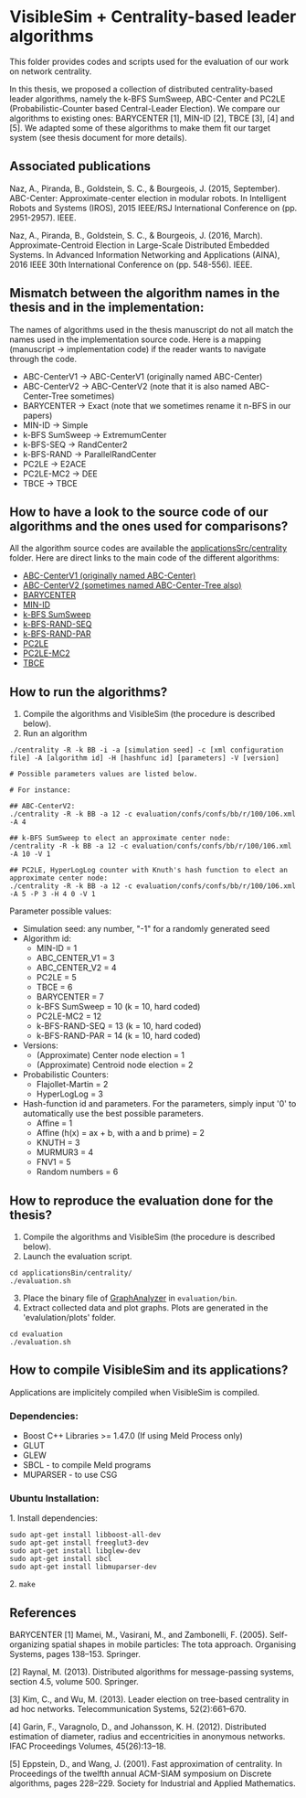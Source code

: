 VisibleSim + Centrality-based leader algorithms
================================

This folder provides codes and scripts used for the evaluation of our work on network centrality.

In this thesis, we proposed a collection of distributed centrality-based leader algorithms, namely the k-BFS SumSweep, ABC-Center and PC2LE (Probabilistic-Counter based Central-Leader Election). We compare our algorithms to existing ones: BARYCENTER [1], MIN-ID [2], TBCE [3], [4] and [5]. We adapted some of these algorithms to make them fit our target system (see thesis document for more details).

## Associated publications

Naz, A., Piranda, B., Goldstein, S. C., & Bourgeois, J. (2015, September). ABC-Center: Approximate-center election in modular robots. In Intelligent Robots and Systems (IROS), 2015 IEEE/RSJ International Conference on (pp. 2951-2957). IEEE.

Naz, A., Piranda, B., Goldstein, S. C., & Bourgeois, J. (2016, March). Approximate-Centroid Election in Large-Scale Distributed Embedded Systems. In Advanced Information Networking and Applications (AINA), 2016 IEEE 30th International Conference on (pp. 548-556). IEEE.

## Mismatch between the algorithm names in the thesis and in the implementation:

The names of algorithms used in the thesis manuscript do not all match the names used in the implementation source code. Here is a mapping (manuscript -> implementation code) if the reader wants to navigate through the code.

* ABC-CenterV1 -> ABC-CenterV1 (originally named ABC-Center)
* ABC-CenterV2 -> ABC-CenterV2 (note that it is also named ABC-Center-Tree sometimes)
* BARYCENTER -> Exact (note that we sometimes rename it n-BFS in our papers)
* MIN-ID -> Simple
* k-BFS SumSweep -> ExtremumCenter
* k-BFS-SEQ -> RandCenter2
* k-BFS-RAND -> ParallelRandCenter
* PC2LE -> E2ACE
* PC2LE-MC2 -> DEE
* TBCE -> TBCE

## How to have a look to the source code of our algorithms and the ones used for comparisons?

All the algorithm source codes are available the [applicationsSrc/centrality](applicationsSrc/centrality) folder. Here are direct links to the main code of the different algorithms:

* [ABC-CenterV1 (originally named ABC-Center)](applicationsSrc/centrality/abcCenterV1/abcCenterV1.cpp)
* [ABC-CenterV2 (sometimes named ABC-Center-Tree also)](applicationsSrc/centrality/abcCenterV2/abcCenterV2.cpp)
* [BARYCENTER](applicationsSrc/centrality/exact/exact.cpp)
* [MIN-ID](applicationsSrc/centrality/simple/simple.cpp)
* [k-BFS SumSweep](applicationsSrc/centrality/extremumCenter/extremumCenter.cpp)
* [k-BFS-RAND-SEQ](applicationsSrc/centrality/randCenter2/randCenter2.cpp)
* [k-BFS-RAND-PAR](applicationsSrc/centrality/parallelRandCenter/parallelRandCenter.cpp)
* [PC2LE](applicationsSrc/centrality/e2ace/e2ace.cpp)
* [PC2LE-MC2](applicationsSrc/centrality/dee/dee.cpp)
* [TBCE](applicationsSrc/centrality/tbce/tbce.cpp)

## How to run the algorithms?

1. Compile the algorithms and VisibleSim (the procedure is described below).
2. Run an algorithm
```
./centrality -R -k BB -i -a [simulation seed] -c [xml configuration file] -A [algorithm id] -H [hashfunc id] [parameters] -V [version]

# Possible parameters values are listed below.

# For instance:

## ABC-CenterV2:
./centrality -R -k BB -a 12 -c evaluation/confs/confs/bb/r/100/106.xml -A 4

## k-BFS SumSweep to elect an approximate center node:
/centrality -R -k BB -a 12 -c evaluation/confs/confs/bb/r/100/106.xml -A 10 -V 1

## PC2LE, HyperLogLog counter with Knuth's hash function to elect an approximate center node:
./centrality -R -k BB -a 12 -c evaluation/confs/confs/bb/r/100/106.xml -A 5 -P 3 -H 4 0 -V 1
```

Parameter possible values:
* Simulation seed: any number, "-1" for a randomly generated seed
* Algorithm id:
  * MIN-ID = 1
  * ABC_CENTER_V1 = 3
  * ABC_CENTER_V2 = 4
  * PC2LE = 5
  * TBCE = 6
  * BARYCENTER = 7
  * k-BFS SumSweep = 10 (k = 10, hard coded)
  * PC2LE-MC2 = 12
  * k-BFS-RAND-SEQ = 13 (k = 10, hard coded)
  * k-BFS-RAND-PAR = 14 (k = 10, hard coded)
* Versions:
  * (Approximate) Center node election = 1
  * (Approximate) Centroid node election = 2
* Probabilistic Counters:
  * Flajollet-Martin = 2
  * HyperLogLog = 3
* Hash-function id and parameters. For the parameters, simply input '0' to automatically use the best possible parameters.
  * Affine = 1
  * Affine (h(x) = ax + b, with a and b prime) = 2
  * KNUTH = 3
  * MURMUR3 = 4
  * FNV1 = 5
  * Random numbers = 6

## How to reproduce the evaluation done for the thesis?

1. Compile the algorithms and VisibleSim (the procedure is described below).
2. Launch the evaluation script.
```
cd applicationsBin/centrality/
./evaluation.sh
```
3. Place the binary file of [GraphAnalyzer](https://github.com/nazandre/GraphAnalyzer) in `evaluation/bin`.
4. Extract collected data and plot graphs. Plots are generated in the 'evalulation/plots' folder.
```
cd evaluation
./evaluation.sh
```

## How to compile VisibleSim and its applications?

Applications are implicitely compiled when VisibleSim is compiled.

### Dependencies:
 - Boost C++ Libraries >= 1.47.0 (If using Meld Process only)
 - GLUT
 - GLEW
 - SBCL - to compile Meld programs
 - MUPARSER - to use CSG

### Ubuntu Installation:

1\. Install dependencies:
```shell
sudo apt-get install libboost-all-dev
sudo apt-get install freeglut3-dev
sudo apt-get install libglew-dev
sudo apt-get install sbcl
sudo apt-get install libmuparser-dev
```
2\. `make`

## References

BARYCENTER
[1] Mamei, M., Vasirani, M., and Zambonelli, F. (2005). Self-organizing spatial shapes in mobile particles: The tota approach. Organising Systems, pages 138–153. Springer.

[2] Raynal, M. (2013). Distributed algorithms for message-passing systems, section 4.5, volume 500. Springer.

[3] Kim, C., and Wu, M. (2013). Leader election on tree-based centrality in ad hoc networks. Telecommunication Systems, 52(2):661–670.

[4] Garin, F., Varagnolo, D., and Johansson, K. H. (2012). Distributed estimation of diameter, radius and eccentricities in anonymous networks. IFAC Proceedings Volumes, 45(26):13–18.

[5] Eppstein, D., and Wang, J. (2001). Fast approximation of centrality. In Proceedings of the twelfth annual ACM-SIAM symposium on Discrete algorithms, pages 228–229. Society for Industrial and Applied Mathematics.

